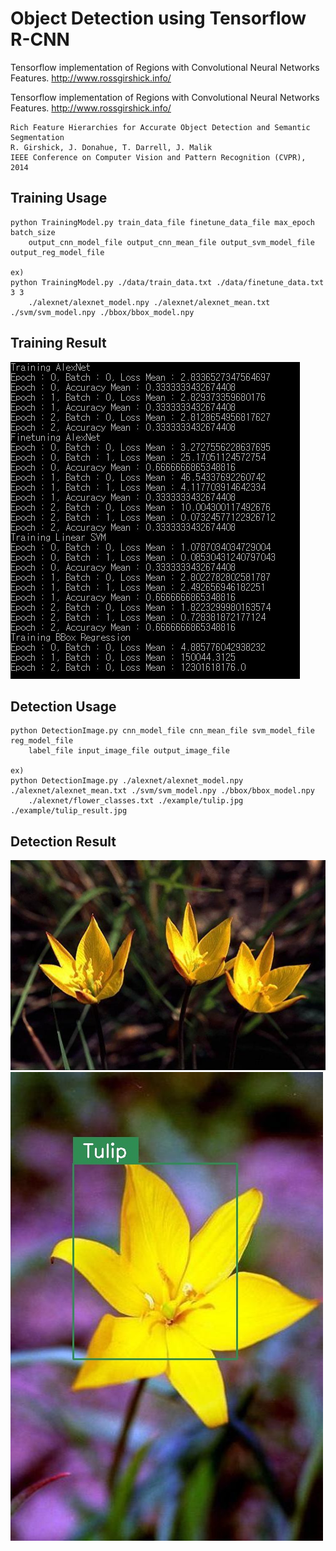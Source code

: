 Object Detection using Tensorflow R-CNN
===========================================

Tensorflow implementation of Regions with Convolutional Neural Networks Features.
http://www.rossgirshick.info/

Tensorflow implementation of Regions with Convolutional Neural Networks Features.
http://www.rossgirshick.info/
	
	Rich Feature Hierarchies for Accurate Object Detection and Semantic Segmentation
	R. Girshick, J. Donahue, T. Darrell, J. Malik
	IEEE Conference on Computer Vision and Pattern Recognition (CVPR), 2014

Training Usage
-----

    python TrainingModel.py train_data_file finetune_data_file max_epoch batch_size
    	output_cnn_model_file output_cnn_mean_file output_svm_model_file output_reg_model_file
    
    ex)
    python TrainingModel.py ./data/train_data.txt ./data/finetune_data.txt 3 3
    	./alexnet/alexnet_model.npy ./alexnet/alexnet_mean.txt ./svm/svm_model.npy ./bbox/bbox_model.npy

Training Result
-----

![train_result.jpg](./example/train_result.jpg)

Detection Usage
-----

    python DetectionImage.py cnn_model_file cnn_mean_file svm_model_file reg_model_file
    	label_file input_image_file output_image_file
    
    ex)
    python DetectionImage.py ./alexnet/alexnet_model.npy ./alexnet/alexnet_mean.txt ./svm/svm_model.npy ./bbox/bbox_model.npy
    	./alexnet/flower_classes.txt ./example/tulip.jpg ./example/tulip_result.jpg

Detection Result
-----

![tulip.jpg](./example/tulip.jpg) ![tulip_result.jpg](./example/tulip_result.jpg)
